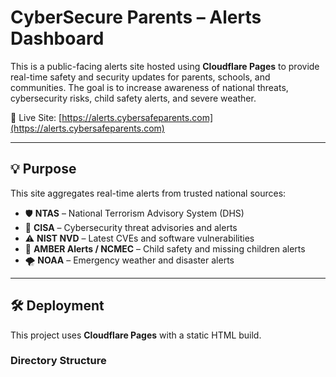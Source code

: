 # CyberSecure Parents – Alerts Dashboard

This is a public-facing alerts site hosted using **Cloudflare Pages** to provide real-time safety and security updates for parents, schools, and communities. The goal is to increase awareness of national threats, cybersecurity risks, child safety alerts, and severe weather.

🔗 Live Site: [https://alerts.cybersafeparents.com](https://alerts.cybersafeparents.com)

---

## 💡 Purpose

This site aggregates real-time alerts from trusted national sources:

- 🛡 **NTAS** – National Terrorism Advisory System (DHS)
- 🔐 **CISA** – Cybersecurity threat advisories and alerts
- ⚠️ **NIST NVD** – Latest CVEs and software vulnerabilities
- 🧒 **AMBER Alerts / NCMEC** – Child safety and missing children alerts
- 🌪 **NOAA** – Emergency weather and disaster alerts

---

## 🛠 Deployment

This project uses **Cloudflare Pages** with a static HTML build.

### Directory Structure

